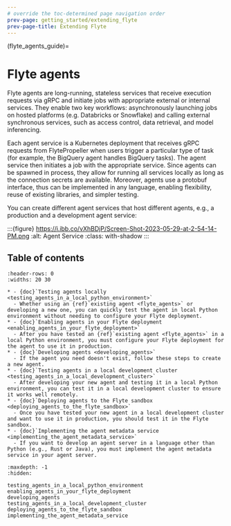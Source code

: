 ```yaml
---
# override the toc-determined page navigation order
prev-page: getting_started/extending_flyte
prev-page-title: Extending Flyte
---
```


(flyte_agents_guide)=
# Flyte agents

Flyte agents are long-running, stateless services that receive execution requests via gRPC and initiate jobs with appropriate external or internal services. They enable two key workflows: asynchronously launching jobs on hosted platforms (e.g. Databricks or Snowflake) and calling external synchronous services, such as access control, data retrieval, and model inferencing.

Each agent service is a Kubernetes deployment that receives gRPC requests from FlytePropeller when users trigger a particular type of task (for example, the BigQuery agent handles BigQuery tasks). The agent service then initiates a job with the appropriate service. Since agents can be spawned in process, they allow for running all services locally as long as the connection secrets are available. Moreover, agents use a protobuf interface, thus can be implemented in any language, enabling flexibility, reuse of existing libraries, and simpler testing.

You can create different agent services that host different agents, e.g., a production and a development agent service:

:::{figure} https://i.ibb.co/vXhBDjP/Screen-Shot-2023-05-29-at-2-54-14-PM.png
:alt: Agent Service
:class: with-shadow
:::

## Table of contents

```{list-table}
:header-rows: 0
:widths: 20 30

* - {doc}`Testing agents locally <testing_agents_in_a_local_python_environment>`
  - Whether using an {ref}`existing agent <flyte_agents>` or developing a new one, you can quickly test the agent in local Python environment without needing to configure your Flyte deployment.
* - {doc}`Enabling agents in your Flyte deployment <enabling_agents_in_your_flyte_deployment>`
  - After you have tested an {ref}`existing agent <flyte_agents>` in a local Python environment, you must configure your Flyte deployment for the agent to use it in production.
* - {doc}`Developing agents <developing_agents>`
  - If the agent you need doesn't exist, follow these steps to create a new agent.
* - {doc}`Testing agents in a local development cluster <testing_agents_in_a_local_development_cluster>`
  - After developing your new agent and testing it in a local Python environment, you can test it in a local development cluster to ensure it works well remotely.
* - {doc}`Deploying agents to the Flyte sandbox <deploying_agents_to_the_flyte_sandbox>`
  - Once you have tested your new agent in a local development cluster and want to use it in production, you should test it in the Flyte sandbox.
* - {doc}`Implementing the agent metadata service <implementing_the_agent_metadata_service>`
  - If you want to develop an agent server in a language other than Python (e.g., Rust or Java), you must implement the agent metadata service in your agent server.
```

```{toctree}
:maxdepth: -1
:hidden:

testing_agents_in_a_local_python_environment
enabling_agents_in_your_flyte_deployment
developing_agents
testing_agents_in_a_local_development_cluster
deploying_agents_to_the_flyte_sandbox
implementing_the_agent_metadata_service
```
